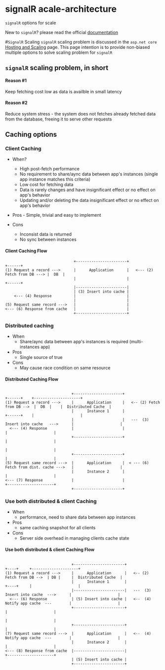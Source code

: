 # signalR acale-architecture
`signalR` options for scale

New to `signalR`? please read the official [documentation](https://docs.microsoft.com/en-us/aspnet/core/signalr)

#`SignalR` Scaling
`signalR` scaling problem is discussed in the `asp.net core` [Hosting and Scaling](https://docs.microsoft.com/en-us/aspnet/core/signalr/scale) page. This page intention is to provide non-biased multiple options to solve scaling problem for `signalR`

## `signalR` scaling problem, in short


#### Reason #1 
Keep fetching cost low as data is availble in small latency
#### Reason #2
Reduce system stress - the system does not fetches already fetched data from the database, freeing it to serve other requests

## Caching options
### Client Caching
- When? 
  - High post-fetch performance 
  - No requirement to share/aync data between app's instances (single app instance matches this criteria)
  - Low cost for fetching data
  - Data is rarely changes and have insignificant effect or no effect on app's behavior
  - Updating and/or deleting the data insignificant effect or no effect on app's behavior

- Pros - Simple, trivial and easy to implement
- Cons
  - Inconsist data is returned
  - No sync between instances

#### Client Caching Flow
```
                               +-----------------------+                               +------+
(1) Request a record --->      |      Application      |   <--- (2) Fetch from DB ---> |  DB  |
                               |                       |                               +------+
                               |-----------------------|
                               | (3) Insert into cache |
    <--- (4) Response          |                       |
                               |                       |
(5) Request same record --->   |                       |
<--- (6) Response from cache   |                       |
                               +-----------------------+

```
### Distributed caching
- When
  - Share/aync data between app's instances is required (multi-instances app)
- Pros
  - Single source of true
- Cons
  - May cause race condition on same resource

#### Distributed Caching Flow
```

                              +----------------------+                              +------+    +---------------------+
(1) Request a record --->     |      Application     |   <-- (2) Fetch from DB -->  |  DB  |    |  Distributed Cache  |
                              |      Instance 1      |                              +------+    |                     |
                              |                      |   ---  (3) Insert into cache   --->      |                     |
  <--- (4) Response           |                      |                                          |                     |
                              +----------------------+                                          |                     |
                                                                                                |                     |
                              +----------------------+                                          |                     |
(5) Request same record --->  |      Application     |  < --- (6) Fetch from dist. cache --->   |                     |
                              |      Instance 2      |                                          |                     |
<--- (7) Response             |                      |                                          +---------------------+
                              +----------------------+
```

### Use both distributed & client Caching 
- When
  - performance,  need to share data between app instances
- Pros
  - same caching snapshot for all clients
- Cons
  - Server side overhead in managing clients cache state

#### Use both distributed & client Caching Flow
```

                              +-----------------------+                              +----+     +---------------------+
(1) Request a record --->     |      Application      |   <-- (2) Fetch from DB -->  | DB |     |  Distributed Cache  |
                              |      Instance 1       |                              +----+     |                     |
                              |-----------------------|   ---  (3) Insert into cache  --->      |                     |
  <--- (6) Response           | (5) Insert into cache |   <--  (4) Notify app cache  ---        |                     |
                              +-----------------------+                                         |                     |
                                                                                                |                     |
                              +-----------------------+                                         |                     |
(7) Request same record --->  |      Application      |   <--  (4) Notify app cache  ---        |                     |
                              |      Instance 2       |                                         |                     |
<--- (8) Response from cache  |-----------------------|                                         +---------------------+
                              | (5) Insert into cache |
                              +-----------------------+
```
